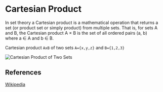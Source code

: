 # Cartesian Product

In set theory a Cartesian product is a mathematical operation that returns a set 
(or product set or simply product) from multiple sets. That is, for sets A and B,
the Cartesian product A × B is the set of all ordered pairs (a, b)
where a ∈ A and b ∈ B. 

Cartesian product `AxB` of two sets `A={x,y,z}` and `B={1,2,3}`

![Cartesian Product of Two Sets](https://github.com/trekhleb/javascript-algorithms/blob/master/assets/cartesian-product.png)

## References

[Wikipedia](https://en.wikipedia.org/wiki/Cartesian_product)
